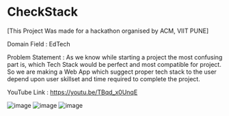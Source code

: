 # CheckStack
[This Project Was made for a hackathon organised by ACM, VIIT PUNE]

Domain Field : EdTech

Problem Statement : As we know while starting a project the most confusing part is, which Tech Stack would be perfect and most compatible for project. So we are making a Web App which suggect proper tech stack to the user depend upon user skillset and time required to complete the project.

YouTube Link : https://youtu.be/TBqd_x0UnqE


![image](https://user-images.githubusercontent.com/100659379/194768651-15072f9a-3a32-4774-9965-7442b8053396.png)
![image](https://user-images.githubusercontent.com/100659379/194768718-1ff6ba2e-bf78-4c2e-bb6c-ca66a84df025.png)
![image](https://user-images.githubusercontent.com/100659379/194768771-30932f0e-2687-4f4b-9e1a-b8469a0af0d9.png)
